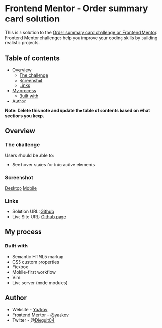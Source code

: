 # Frontend Mentor - Order summary card solution

This is a solution to the [Order summary card challenge on Frontend Mentor](https://www.frontendmentor.io/challenges/order-summary-component-QlPmajDUj). Frontend Mentor challenges help you improve your coding skills by building realistic projects. 

## Table of contents

- [Overview](#overview)
  - [The challenge](#the-challenge)
  - [Screenshot](#screenshot)
  - [Links](#links)
- [My process](#my-process)
  - [Built with](#built-with)
- [Author](#author)

**Note: Delete this note and update the table of contents based on what sections you keep.**

## Overview

### The challenge

Users should be able to:

- See hover states for interactive elements

### Screenshot

[Desktop](https://i.imgur.com/VHOglXA.png)
[Mobile](https://i.imgur.com/ZzerTme.png)



### Links

- Solution URL: [Github](https://github.com/yaakov04/order-summary-component-main)
- Live Site URL: [Github page](https://yaakov04.github.io/order-summary-component-main/)

## My process

### Built with

- Semantic HTML5 markup
- CSS custom properties
- Flexbox
- Mobile-first workflow
- Vim
- Live server (node modules)


## Author

- Website - [Yaakov](https://yaakov04.github.io/yaakov)
- Frontend Mentor - [@yaakov](https://www.frontendmentor.io/profile/yaakov04)
- Twitter - [@Dieguit04](https://twitter.com/Dieguit04)

